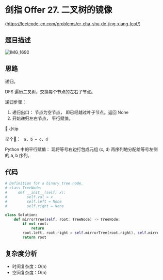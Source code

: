 剑指 Offer 27. 二叉树的镜像
====
(https://leetcode-cn.com/problems/er-cha-shu-de-jing-xiang-lcof/)

## 题目描述
![IMG_1690](https://user-images.githubusercontent.com/10908630/129481755-bfcf9d1f-e281-427b-8df7-7b972f97ad9f.jpeg)


## 思路

递归。

DFS 遍历二叉树，交换每个节点的左右子节点。

递归步骤：

1. 递归出口： 节点为空节点， 即已经越过叶子节点。返回 None
2. 开始递归左右节点， 平行赋值。

📒 小tip

举个🌰：
` a, b = c, d`

Python 中的平行赋值： 现将等号右边打包成元组 (c, d) 再序列地分配给等号左侧的 a, b 序列。

## 代码
```python
# Definition for a binary tree node.
# class TreeNode:
#     def __init__(self, x):
#         self.val = x
#         self.left = None
#         self.right = None

class Solution:
    def mirrorTree(self, root: TreeNode) -> TreeNode:
        if not root:
            return
        root.left, root.right = self.mirrorTree(root.right), self.mirrorTree(root.left)
        return root
```

## 复杂度分析
- 时间复杂度：O(n)
- 空间复杂度：O(n)
